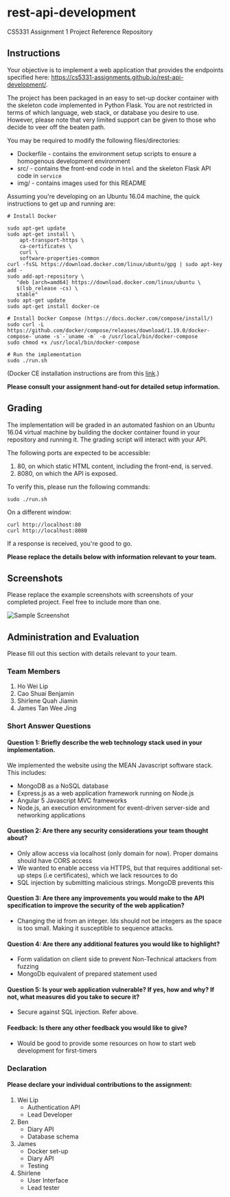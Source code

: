 # rest-api-development

CS5331 Assignment 1 Project Reference Repository

## Instructions

Your objective is to implement a web application that provides the endpoints
specified here: https://cs5331-assignments.github.io/rest-api-development/.

The project has been packaged in an easy to set-up docker container with the
skeleton code implemented in Python Flask. You are not restricted in terms of
which language, web stack, or database you desire to use. However, please note
that very limited support can be given to those who decide to veer off the
beaten path.

You may be required to modify the following files/directories:

- Dockerfile - contains the environment setup scripts to ensure a homogenous
  development environment
- src/ - contains the front-end code in `html` and the skeleton Flask API code
  in `service`
- img/ - contains images used for this README

Assuming you're developing on an Ubuntu 16.04 machine, the quick instructions
to get up and running are:

```
# Install Docker

sudo apt-get update
sudo apt-get install \
    apt-transport-https \
    ca-certificates \
    curl \
    software-properties-common
curl -fsSL https://download.docker.com/linux/ubuntu/gpg | sudo apt-key add -
sudo add-apt-repository \
   "deb [arch=amd64] https://download.docker.com/linux/ubuntu \
   $(lsb_release -cs) \
   stable"
sudo apt-get update
sudo apt-get install docker-ce

# Install Docker Compose (https://docs.docker.com/compose/install/)
sudo curl -L https://github.com/docker/compose/releases/download/1.19.0/docker-compose-`uname -s`-`uname -m` -o /usr/local/bin/docker-compose
sudo chmod +x /usr/local/bin/docker-compose

# Run the implementation
sudo ./run.sh
```

(Docker CE installation instructions are from this
[link](https://docs.docker.com/install/linux/docker-ce/ubuntu/#install-using-the-repository).)

**Please consult your assignment hand-out for detailed setup information.**

## Grading

The implementation will be graded in an automated fashion on an Ubuntu 16.04
virtual machine by building the docker container found in your repository and
running it. The grading script will interact with your API.

The following ports are expected to be accessible:

1. 80, on which static HTML content, including the front-end, is served.
2. 8080, on which the API is exposed.

To verify this, please run the following commands:

```
sudo ./run.sh
```

On a different window:

```
curl http://localhost:80
curl http://localhost:8080
```

If a response is received, you're good to go.

**Please replace the details below with information relevant to your team.**

## Screenshots

Please replace the example screenshots with screenshots of your completed
project. Feel free to include more than one.

![Sample Screenshot](./img/samplescreenshot.png)

## Administration and Evaluation

Please fill out this section with details relevant to your team.

### Team Members

1. Ho Wei Lip
2. Cao Shuai Benjamin
3. Shirlene Quah Jiamin
4. James Tan Wee Jing

### Short Answer Questions

#### Question 1: Briefly describe the web technology stack used in your implementation.

We implemented the website using the MEAN Javascript software stack. This includes:
 - MongoDB as a NoSQL database
 - Express.js as a web application framework running on Node.js
 - Angular 5 Javascript MVC frameworks
 - Node.js, an execution environment for event-driven server-side and networking applications

#### Question 2: Are there any security considerations your team thought about?

 - Only allow access via localhost (only domain for now). Proper domains should have CORS access
 - We wanted to enable access via HTTPS, but that requires additional set-up steps (i.e certificates), which we lack resources to do
 - SQL injection by submitting malicious strings. MongoDB prevents this

#### Question 3: Are there any improvements you would make to the API specification to improve the security of the web application?

 - Changing the id from an integer. Ids should not be integers as the space is too small. Making it susceptible to sequence attacks.

#### Question 4: Are there any additional features you would like to highlight?

 - Form validation on client side to prevent Non-Technical attackers from fuzzing
 - MongoDb equivalent of prepared statement used

#### Question 5: Is your web application vulnerable? If yes, how and why? If not, what measures did you take to secure it?

 - Secure against SQL injection. Refer above.

#### Feedback: Is there any other feedback you would like to give?

 - Would be good to provide some resources on how to start web development for first-timers

### Declaration

#### Please declare your individual contributions to the assignment:

1. Wei Lip
    - Authentication API
	- Lead Developer
2. Ben
    - Diary API
	- Database schema
3. James
    - Docker set-up
	- Diary API
	- Testing
4. Shirlene
    - User Interface
	- Lead tester

